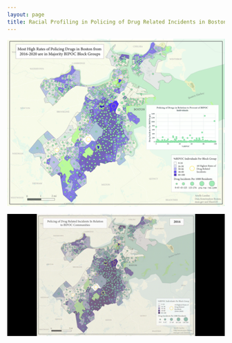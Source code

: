 ```yaml
---
layout: page
title: Racial Profiling in Policing of Drug Related Incidents in Boston, MA
---
```


![Drug Incidents](DrugIncidents.jpg)

![Drug Incidents gif](2016-2020DrugIncidents.gif)
